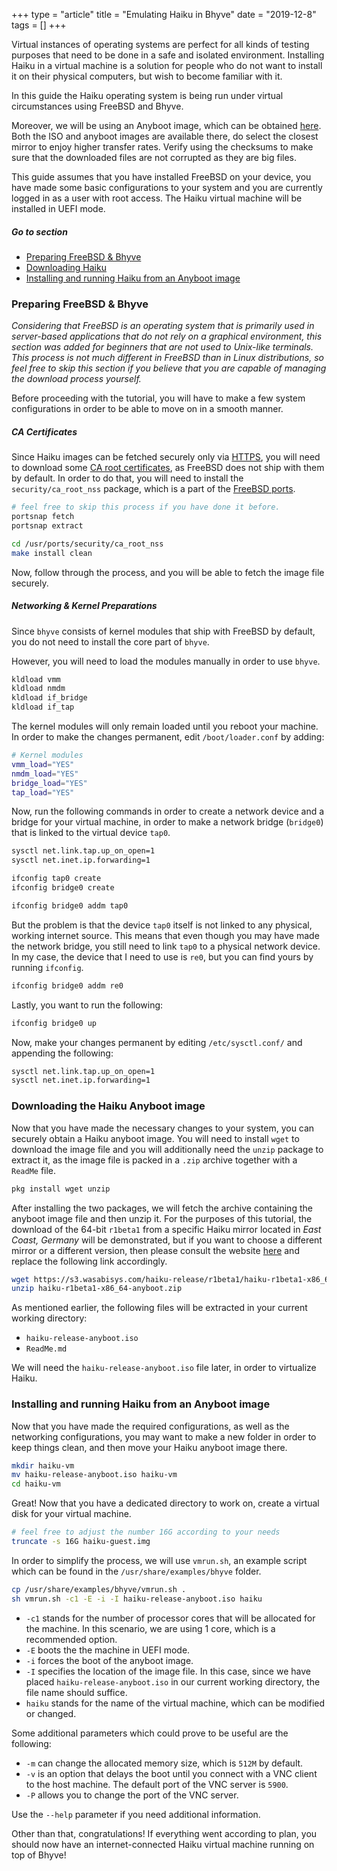 +++
type = "article"
title = "Emulating Haiku in Bhyve"
date = "2019-12-8"
tags = []
+++

Virtual instances of operating systems are perfect for all kinds of testing purposes that need to be done in a safe and isolated environment. Installing Haiku in a virtual machine is a solution for people who do not want to install it on their physical computers, but wish to become familiar with it.

In this guide the Haiku operating system is being run under virtual circumstances using FreeBSD and Bhyve.

Moreover, we will be using an Anyboot image, which can be obtained [here](/get-haiku). Both the ISO and anyboot images are available there, do select the closest mirror to enjoy higher transfer rates. Verify using the checksums to make sure that the downloaded files are not corrupted as they are big files.

This guide assumes that you have installed FreeBSD on your device, you have made some basic configurations to your system and you are currently logged in as a user with root access. The Haiku virtual machine will be installed in UEFI mode.

##### Go to section

* [Preparing FreeBSD & Bhyve](#part_bhyve)
* [Downloading Haiku](#part_download)
* [Installing and running Haiku from an Anyboot image](#part_iso)

### Preparing FreeBSD & Bhyve <a name="part_bhyve"></a>

*Considering that FreeBSD is an operating system that is primarily used in server-based applications that do not rely on a graphical environment, this section was added for beginners that are not used to Unix-like terminals. This process is not much different in FreeBSD than in Linux distributions, so feel free to skip this section if you believe that you are capable of managing the download process yourself.*

Before proceeding with the tutorial, you will have to make a few system configurations in order to be able to move on in a smooth manner.

##### CA Certificates

Since Haiku images can be fetched securely only via [HTTPS](https://en.wikipedia.org/wiki/HTTPS), you will need to download some [CA root certificates](https://en.wikipedia.org/wiki/Certificate_authority), as FreeBSD does not ship with them by default. In order to do that, you will need to install the `security/ca_root_nss` package, which is a part of the [FreeBSD ports](https://www.freebsd.org/ports/).

```sh
# feel free to skip this process if you have done it before.
portsnap fetch
portsnap extract

cd /usr/ports/security/ca_root_nss
make install clean
```

Now, follow through the process, and you will be able to fetch the image file securely.

##### Networking & Kernel Preparations

Since `bhyve` consists of kernel modules that ship with FreeBSD by default, you do not need to install the core part of `bhyve`.

However, you will need to load the modules manually in order to use `bhyve`.

```sh
kldload vmm
kldload nmdm
kldload if_bridge
kldload if_tap
```

The kernel modules will only remain loaded until you reboot your machine. In order to make the changes permanent, edit `/boot/loader.conf` by adding:

```sh
# Kernel modules
vmm_load="YES"
nmdm_load="YES"
bridge_load="YES"
tap_load="YES"
```

Now, run the following commands in order to create a network device and a bridge for your virtual machine, in order to make a network bridge (`bridge0`) that is linked to the virtual device `tap0`.

```sh
sysctl net.link.tap.up_on_open=1
sysctl net.inet.ip.forwarding=1

ifconfig tap0 create
ifconfig bridge0 create

ifconfig bridge0 addm tap0
```

But the problem is that the device `tap0` itself is not linked to any physical, working internet source. This means that even though you may have made the network bridge, you still need to link `tap0` to a physical network device. In my case, the device that I need to use is `re0`, but you can find yours by running `ifconfig`.

```sh
ifconfig bridge0 addm re0
```

Lastly, you want to run the following:

```sh
ifconfig bridge0 up
```

Now, make your changes permanent by editing `/etc/sysctl.conf/` and appending the following:

```sh
sysctl net.link.tap.up_on_open=1
sysctl net.inet.ip.forwarding=1
```


### Downloading the Haiku Anyboot image <a name="part_download">

Now that you have made the necessary changes to your system, you can securely obtain a Haiku anyboot image. You will need to install `wget` to download the image file and you will additionally need the `unzip` package to extract it, as the image file is packed in a `.zip` archive together with a `ReadMe` file.

```sh
pkg install wget unzip
```

After installing the two packages, we will fetch the archive containing the anyboot image file and then unzip it. For the purposes of this tutorial, the download of the 64-bit `r1beta1` from a specific Haiku mirror located in *East Coast, Germany* will be demonstrated, but if you want to choose a different mirror or a different version, then please consult the website [here](https://www.haiku-os.org/get-haiku/) and replace the following link accordingly.

```sh
wget https://s3.wasabisys.com/haiku-release/r1beta1/haiku-r1beta1-x86_64-anyboot.zip 
unzip haiku-r1beta1-x86_64-anyboot.zip
```

As mentioned earlier, the following files will be extracted in your current working directory:
- `haiku-release-anyboot.iso`
- `ReadMe.md`

We will need the `haiku-release-anyboot.iso` file later, in order to virtualize Haiku.

### Installing and running Haiku from an Anyboot image <a name="part_iso"></a>

Now that you have made the required configurations, as well as the networking configurations, you may want to make a new folder in order to keep things clean, and then move your Haiku anyboot image there.

```sh
mkdir haiku-vm
mv haiku-release-anyboot.iso haiku-vm
cd haiku-vm
```

Great! Now that you have a dedicated directory to work on, create a virtual disk for your virtual machine.

```sh
# feel free to adjust the number 16G according to your needs
truncate -s 16G haiku-guest.img
```

In order to simplify the process, we will use `vmrun.sh`, an example script which can be found in the `/usr/share/examples/bhyve` folder.

```sh
cp /usr/share/examples/bhyve/vmrun.sh .
sh vmrun.sh -c1 -E -i -I haiku-release-anyboot.iso haiku
```

- `-c1` stands for the number of processor cores that will be allocated for the machine. In this scenario, we are using 1 core, which is a recommended option.
- `-E` boots the the machine in UEFI mode.
- `-i` forces the boot of the anyboot image.
- `-I` specifies the location of the image file. In this case, since we have placed `haiku-release-anyboot.iso` in our current working directory, the file name should suffice.
- `haiku` stands for the name of the virtual machine, which can be modified or changed.

Some additional parameters which could prove to be useful are the following:

- `-m` can change the allocated memory size, which is `512M` by default.
- `-v` is an option that delays the boot until you connect with a VNC client to the host machine. The default port of the VNC server is `5900`.
- `-P` allows you to change the port of the VNC server.

Use the `--help` parameter if you need additional information.

Other than that, congratulations! If everything went according to plan, you should now have an internet-connected Haiku virtual machine running on top of Bhyve!
